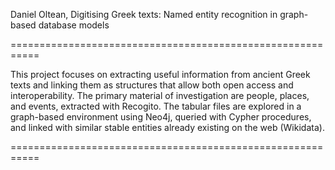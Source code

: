 Daniel Oltean, Digitising Greek texts: Named entity recognition in graph-based database models

===========================================================

This project focuses on extracting useful information from ancient Greek texts and linking them as structures that allow both open access and interoperability. The primary material of investigation are people, places, and events, extracted with Recogito. The tabular files are explored in a graph-based environment using Neo4j, queried with Cypher procedures, and linked with similar stable entities already existing on the web (Wikidata).

===========================================================
